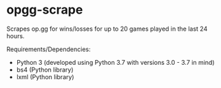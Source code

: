 # opgg-scrape
Scrapes op.gg for wins/losses for up to 20 games played in the last 24 hours.

Requirements/Dependencies:
- Python 3 (developed using Python 3.7 with versions 3.0 - 3.7 in mind)
- bs4 (Python library)
- lxml (Python library)


